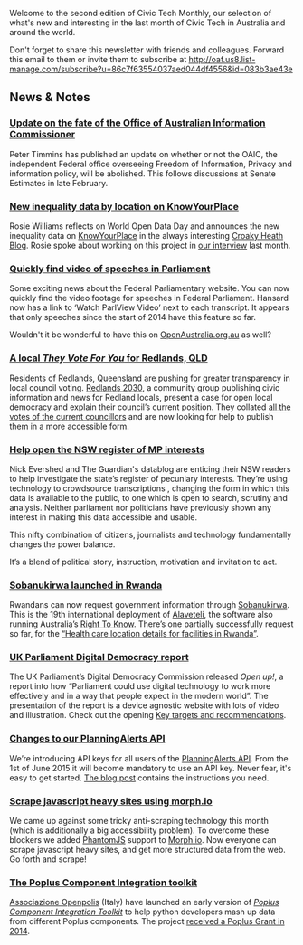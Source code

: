Welcome to the second edition of Civic Tech Monthly, our selection of what's new and interesting in the last month of Civic Tech in Australia and around the world.

Don't forget to share this newsletter with friends and colleagues. Forward this email to them or invite them to subscribe at http://oaf.us8.list-manage.com/subscribe?u=86c7f63554037aed044df4556&id=083b3ae43e

## News & Notes

### [Update on the fate of the Office of Australian Information Commissioner](http://foi-privacy.blogspot.co.uk/2015/02/ag-brandis-not-for-turning-on-bid-to.html)

Peter Timmins has published an update on whether or not the OAIC, the independent Federal office overseeing Freedom of Information, Privacy and information policy, will be abolished. This follows discussions at Senate Estimates in late February.


### [New inequality data by location on KnowYourPlace](http://blogs.crikey.com.au/croakey/2015/03/09/the-brave-new-world-of-open-data/)

Rosie Williams reflects on World Open Data Day and announces the new inequality data on [KnowYourPlace](http://infoaus.net/seifa/index.php) in the always interesting [Croaky Heath Blog](http://blogs.crikey.com.au/croakey/).
Rosie spoke about working on this project in [our interview](https://www.openaustraliafoundation.org.au/2015/02/19/rosie-williams-interview/) last month.


### [Quickly find video of speeches in Parliament](https://twitter.com/henaredegan/status/575453041505136640)

Some exciting news about the Federal Parliamentary website.
You can now quickly find the video footage for speeches in Federal Parliament.
Hansard now has a link to ‘Watch ParlView Video’ next to each transcript.
It appears that only speeches since the start of 2014 have this feature so far.

Wouldn't it be wonderful to have this on [OpenAustralia.org.au](http://www.openaustralia.org.au/) as well?


### [A local *They Vote For You* for Redlands, QLD](http://redlands2030.net/?p=7633)

Residents of Redlands, Queensland are pushing for greater transparency in local council voting.
[Redlands 2030](http://redlands2030.net/), a community group publishing civic information and news for Redland locals, present a case for open local democracy and explain their council’s current position.
They collated [all the votes of the current councillors](http://redlands2030.net/wp-content/uploads/2015/03/RCC-Voting-Table-May-2012%E2%80%94December-2014_v1.xlsx) and are now looking for help to publish them in a more accessible form.


### [Help open the NSW register of MP interests](http://www.theguardian.com/australia-news/datablog/ng-interactive/2015/mar/09/help-us-investigate-the-register-of-interests-political-gifts-and-investments-in-nsw)

Nick Evershed and The Guardian's datablog are enticing their NSW readers to help investigate the state’s register of pecuniary interests. They’re using technology to crowdsource transcriptions , changing the form in which this data is available to the public, to one which is open to search, scrutiny and analysis. Neither parliament nor politicians have previously shown any interest in making this data accessible and usable.

This nifty combination of citizens, journalists and technology  fundamentally changes the power balance.

It’s a blend of political story, instruction, motivation and invitation to act.

### [Sobanukirwa launched in Rwanda](https://sobanukirwarwanda.wordpress.com/2015/01/28/welcome-to-sobanukirwa-an-access-to-information-website-for-rwanda/)

Rwandans can now request government information through [Sobanukirwa](https://sobanukirwa.rw/).
This is the 19th international deployment of [Alaveteli](http://alaveteli.org/), the software also running Australia’s [Right To Know](https://www.righttoknow.org.au/).
There’s one partially successfully request so far, for the [“Health care location details for facilities in Rwanda”](https://sobanukirwa.rw/request/health_care_location_details_for).


### [UK Parliament Digital Democracy report](http://www.digitaldemocracy.parliament.uk/chapter/summary#main-content)

The UK Parliament’s Digital Democracy Commission released *Open up!*, a report into how “Parliament could use digital technology to work more effectively and in a way that people expect in the modern world”.
The presentation of the report is a device agnostic website with lots of video and illustration.
Check out the opening [Key targets and recommendations](http://www.digitaldemocracy.parliament.uk/chapter/summary).


### [Changes to our PlanningAlerts API](https://github.com/openaustralia/newsletter/issues/41)

We’re introducing API keys for all users of the [PlanningAlerts API](https://www.planningalerts.org.au/api/howto).
From the 1st of June 2015 it will become mandatory to use an API key.
Never fear, it's easy to get started.
[The blog post](https://www.openaustraliafoundation.org.au/2015/03/02/planningalerts-api-changes/) contains the instructions you need.


### [Scrape javascript heavy sites using morph.io](https://www.openaustraliafoundation.org.au/2015/03/17/scraping-javascript-sites-with-morph-io/)

We came up against some tricky anti-scraping technology this month (which is additionally a big accessibility problem).
To overcome these blockers we added [PhantomJS](http://phantomjs.org/) support to [Morph.io](https://morph.io).
Now everyone can scrape javascript heavy sites, and get more structured data from the web.
Go forth and scrape!


### [The Poplus Component Integration toolkit](https://groups.google.com/forum/?utm_medium=email&utm_source=footer#!msg/poplus/NEpLV_omCaI/VlqbSG-f9SAJ)

[Associazione Openpolis](http://www.openpolis.it/) (Italy) have launched an early version of [*Poplus Component Integration Toolkit*](https://github.com/openpolis/poplus-pci) to help python developers mash up data from different Poplus components.
The project [received a Poplus Grant in 2014](http://poplus.org/posts/poplus-proposals-outcome/).
